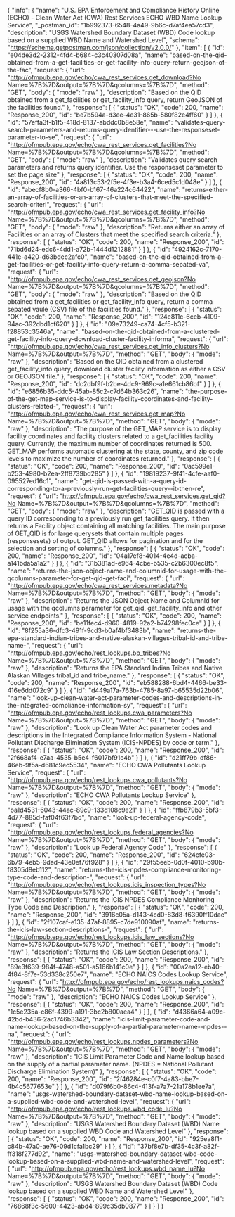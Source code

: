 {
  "info": {
    "name": "U.S. EPA Enforcement and Compliance History Online (ECHO) - Clean Water Act (CWA) Rest Services ECHO WBD Name Lookup Service",
    "_postman_id": "1b992373-6548-4a49-9b6c-d7af4ea57cd3",
    "description": "USGS Watershed Boundary Dataset (WBD) Code lookup based on a supplied WBD Name and Watershed Level",
    "schema": "https://schema.getpostman.com/json/collection/v2.0.0/"
  },
  "item": [
    {
      "id": "e04de3d2-2312-4fd4-b684-c3c40307d08a",
      "name": "based-on-the-qid-obtained-from-a-get-facilities-or-get-facility-info-query-return-geojson-of-the-fac",
      "request": {
        "url": "http://ofmpub.epa.gov/echo/cwa_rest_services.get_download?No Name=%7B%7D&output=%7B%7D&qcolumns=%7B%7D",
        "method": "GET",
        "body": {
          "mode": "raw"
        },
        "description": "Based on the QID obtained from a get_facilities or get_facility_info query, return GeoJSON of the facilities found."
      },
      "response": [
        {
          "status": "OK",
          "code": 200,
          "name": "Response_200",
          "id": "be7b594a-d3ee-4e31-865b-580f82e4ff60"
        }
      ]
    },
    {
      "id": "57effa3f-b1f5-418d-8137-abddc0b8e58e",
      "name": "validates-query-search-parameters-and-returns-query-identifier---use-the-responseset-parameter-to-se",
      "request": {
        "url": "http://ofmpub.epa.gov/echo/cwa_rest_services.get_facilities?No Name=%7B%7D&output=%7B%7D&qcolumns=%7B%7D",
        "method": "GET",
        "body": {
          "mode": "raw"
        },
        "description": "Validates query search parameters and returns query identifier.  Use the responseset parameter to set the page size"
      },
      "response": [
        {
          "status": "OK",
          "code": 200,
          "name": "Response_200",
          "id": "4a813c53-2f5e-4f3e-b3a4-6ced5c1d048e"
        }
      ]
    },
    {
      "id": "abecf8b0-a366-4bf0-b167-46a224c64422",
      "name": "returns-either-an-array-of-facilities-or-an-array-of-clusters-that-meet-the-specified-search-criteri",
      "request": {
        "url": "http://ofmpub.epa.gov/echo/cwa_rest_services.get_facility_info?No Name=%7B%7D&output=%7B%7D&qcolumns=%7B%7D",
        "method": "GET",
        "body": {
          "mode": "raw"
        },
        "description": "Returns either an array of Facilities or an array of Clusters that meet the specified search criteria."
      },
      "response": [
        {
          "status": "OK",
          "code": 200,
          "name": "Response_200",
          "id": "71bd6d24-edc6-4dd1-a72b-1444d1212881"
        }
      ]
    },
    {
      "id": "4924162c-7170-441e-a420-d63bdec2afc0",
      "name": "based-on-the-qid-obtained-from-a-get-facilities-or-get-facility-info-query-return-a-comma-sepated-va",
      "request": {
        "url": "http://ofmpub.epa.gov/echo/cwa_rest_services.get_geojson?No Name=%7B%7D&output=%7B%7D&qcolumns=%7B%7D",
        "method": "GET",
        "body": {
          "mode": "raw"
        },
        "description": "Based on the QID obtained from a get_facilities or get_facility_info query, return a comma sepated vaule (CSV) file of the facilities found."
      },
      "response": [
        {
          "status": "OK",
          "code": 200,
          "name": "Response_200",
          "id": "124e811c-6ceb-4109-94ac-392dbd1cf620"
        }
      ]
    },
    {
      "id": "09e73249-ca74-4cf5-b321-f28853c3546a",
      "name": "based-on-the-qid-obtained-from-a-clustered-get-facility-info-query-download-cluster-facility-informa",
      "request": {
        "url": "http://ofmpub.epa.gov/echo/cwa_rest_services.get_info_clusters?No Name=%7B%7D&output=%7B%7D",
        "method": "GET",
        "body": {
          "mode": "raw"
        },
        "description": "Based on the QID obtained from a clustered get_facility_info query, download cluster facility information as either a CSV or GEOJSON file."
      },
      "response": [
        {
          "status": "OK",
          "code": 200,
          "name": "Response_200",
          "id": "dc2dbf9f-b2be-4dc9-969c-a1e661cb86bf"
        }
      ]
    },
    {
      "id": "e6856b35-ddc5-45ab-85c2-c7d64b363c26",
      "name": "the-purpose-of-the-get-map-service-is-to-display-facility-coordinates-and-facility-clusters-related-",
      "request": {
        "url": "http://ofmpub.epa.gov/echo/cwa_rest_services.get_map?No Name=%7B%7D&output=%7B%7D",
        "method": "GET",
        "body": {
          "mode": "raw"
        },
        "description": "The purpose of the GET_MAP service is to display facility coordinates and facility clusters related to a get_facilities facility query. Currently, the maximum number of coordinates returned is 500. GET_MAP performs automatic clustering at the state, county, and zip code levels to maximize the number of coordinates returned."
      },
      "response": [
        {
          "status": "OK",
          "code": 200,
          "name": "Response_200",
          "id": "0ac599e1-b253-4980-b2ea-2ff8739bd285"
        }
      ]
    },
    {
      "id": "19819237-9f41-4cfe-aaf0-095527ed16c1",
      "name": "get-qid-is-passed-with-a-query-id-corresponding-to-a-previously-run-get-facilities-query--it-then-re",
      "request": {
        "url": "http://ofmpub.epa.gov/echo/cwa_rest_services.get_qid?No Name=%7B%7D&output=%7B%7D&qcolumns=%7B%7D",
        "method": "GET",
        "body": {
          "mode": "raw"
        },
        "description": "GET_QID is passed with a query ID corresponding to a previously run get_facilities query. It then returns a Facility object containing all matching facilities. The main purpose of GET_QID is for large querysets that contain multiple pages (responsesets) of output. GET_QID allows for pagination and for the selection and sorting of columns."
      },
      "response": [
        {
          "status": "OK",
          "code": 200,
          "name": "Response_200",
          "id": "04a17ef8-4014-4e4d-acba-a141bda5a1a2"
        }
      ]
    },
    {
      "id": "31b381ad-e964-4cbe-b535-c2b6300ec8f5",
      "name": "returns-the-json-object-name-and-columnid-for-usage-with-the-qcolumns-parameter-for-get-qid-get-faci",
      "request": {
        "url": "http://ofmpub.epa.gov/echo/cwa_rest_services.metadata?No Name=%7B%7D&output=%7B%7D",
        "method": "GET",
        "body": {
          "mode": "raw"
        },
        "description": "Returns the JSON Object Name and ColumnId for usage with the qcolumns parameter for get_qid, get_facility_info and other service endpoints."
      },
      "response": [
        {
          "status": "OK",
          "code": 200,
          "name": "Response_200",
          "id": "be11fec4-d960-4819-92a2-b74298fec0ce"
        }
      ]
    },
    {
      "id": "8f255a36-dfc3-491f-9cd3-b0af4bf3483b",
      "name": "returns-the-epa-standard-indian-tribes-and-native-alaskan-villages-tribal-id-and-tribe-name-",
      "request": {
        "url": "http://ofmpub.epa.gov/echo/rest_lookups.bp_tribes?No Name=%7B%7D&output=%7B%7D",
        "method": "GET",
        "body": {
          "mode": "raw"
        },
        "description": "Returns the EPA Standard Indian Tribes and Native Alaskan Villages tribal_id and tribe_name."
      },
      "response": [
        {
          "status": "OK",
          "code": 200,
          "name": "Response_200",
          "id": "eb588288-6bd4-4466-be33-416e6dd072c9"
        }
      ]
    },
    {
      "id": "d449a17a-763b-4785-8a97-b65535d22b06",
      "name": "look-up-clean-water-act-parameter-codes-and-descriptions-in-the-integrated-compliance-information-sy",
      "request": {
        "url": "http://ofmpub.epa.gov/echo/rest_lookups.cwa_parameters?No Name=%7B%7D&output=%7B%7D",
        "method": "GET",
        "body": {
          "mode": "raw"
        },
        "description": "Look up Clean Water Act parameter codes and descriptions in the Integrated Compliance Information System - National Pollutant Discharge Elimination System (ICIS-NPDES) by code or term."
      },
      "response": [
        {
          "status": "OK",
          "code": 200,
          "name": "Response_200",
          "id": "2f668af4-e7aa-4535-b5e4-f6017bf91c4b"
        }
      ]
    },
    {
      "id": "d21ff79b-df86-46eb-9f5a-d681c9ec5534",
      "name": "ECHO CWA Pollutants Lookup Service",
      "request": {
        "url": "http://ofmpub.epa.gov/echo/rest_lookups.cwa_pollutants?No Name=%7B%7D&output=%7B%7D",
        "method": "GET",
        "body": {
          "mode": "raw"
        },
        "description": "ECHO CWA Pollutants Lookup Service"
      },
      "response": [
        {
          "status": "OK",
          "code": 200,
          "name": "Response_200",
          "id": "ba1d4531-6043-44ac-89c9-133d108c9e21"
        }
      ]
    },
    {
      "id": "ffb879b3-5bf3-4d77-885d-faf04f63f7bd",
      "name": "look-up-federal-agency-code",
      "request": {
        "url": "http://ofmpub.epa.gov/echo/rest_lookups.federal_agencies?No Name=%7B%7D&output=%7B%7D",
        "method": "GET",
        "body": {
          "mode": "raw"
        },
        "description": "Look up Federal Agency Code"
      },
      "response": [
        {
          "status": "OK",
          "code": 200,
          "name": "Response_200",
          "id": "624cfe03-6b79-4eb5-9dad-43e0ef76f928"
        }
      ]
    },
    {
      "id": "29f55eeb-0d0f-4010-b90b-f8305d8eb112",
      "name": "returns-the-icis-npdes-compliance-monitoring-type-code-and-description-",
      "request": {
        "url": "http://ofmpub.epa.gov/echo/rest_lookups.icis_inspection_types?No Name=%7B%7D&output=%7B%7D",
        "method": "GET",
        "body": {
          "mode": "raw"
        },
        "description": "Returns the ICIS NPDES Compliance Monitoring Type Code and Description."
      },
      "response": [
        {
          "status": "OK",
          "code": 200,
          "name": "Response_200",
          "id": "3916c05a-d143-4cd0-83d8-f6390ff10dae"
        }
      ]
    },
    {
      "id": "2f107caf-e135-47af-8895-c7de910090af",
      "name": "returns-the-icis-law-section-descriptions-",
      "request": {
        "url": "http://ofmpub.epa.gov/echo/rest_lookups.icis_law_sections?No Name=%7B%7D&output=%7B%7D",
        "method": "GET",
        "body": {
          "mode": "raw"
        },
        "description": "Returns the ICIS Law Section Descriptions."
      },
      "response": [
        {
          "status": "OK",
          "code": 200,
          "name": "Response_200",
          "id": "89e3f639-984f-4748-a501-a5166b141c0e"
        }
      ]
    },
    {
      "id": "00a2ea12-eb40-4f84-8f7e-53d338c250e7",
      "name": "ECHO NAICS Codes Lookup Service",
      "request": {
        "url": "http://ofmpub.epa.gov/echo/rest_lookups.naics_codes?No Name=%7B%7D&output=%7B%7D",
        "method": "GET",
        "body": {
          "mode": "raw"
        },
        "description": "ECHO NAICS Codes Lookup Service"
      },
      "response": [
        {
          "status": "OK",
          "code": 200,
          "name": "Response_200",
          "id": "1c5e235a-c86f-4399-a191-3bc2b800aea4"
        }
      ]
    },
    {
      "id": "d4366a64-a09c-42bd-b436-2ac1746b3342",
      "name": "icis-limit-parameter-code-and-name-lookup-based-on-the-supply-of-a-partial-parameter-name--npdes--na",
      "request": {
        "url": "http://ofmpub.epa.gov/echo/rest_lookups.npdes_parameters?No Name=%7B%7D&output=%7B%7D",
        "method": "GET",
        "body": {
          "mode": "raw"
        },
        "description": "ICIS Limit Parameter Code and Name lookup based on the supply of a partial parameter name. (NPDES = National Pollutant Discharge Elimination System)"
      },
      "response": [
        {
          "status": "OK",
          "code": 200,
          "name": "Response_200",
          "id": "2f46284e-c0f7-4a83-bbe7-4b4c5677653e"
        }
      ]
    },
    {
      "id": "d079f6b0-86c4-413f-a7a7-21a178b1ee7a",
      "name": "usgs-watershed-boundary-dataset-wbd-name-lookup-based-on-a-supplied-wbd-code-and-watershed-level",
      "request": {
        "url": "http://ofmpub.epa.gov/echo/rest_lookups.wbd_code_lu?No Name=%7B%7D&output=%7B%7D",
        "method": "GET",
        "body": {
          "mode": "raw"
        },
        "description": "USGS Watershed Boundary Dataset (WBD) Name lookup based on a supplied WBD Code and Watershed Level"
      },
      "response": [
        {
          "status": "OK",
          "code": 200,
          "name": "Response_200",
          "id": "925ea8f1-c84b-47a0-ae76-09d1cfa1bc29"
        }
      ]
    },
    {
      "id": "37bf8e7b-df35-4c3f-a82f-ff318f277d92",
      "name": "usgs-watershed-boundary-dataset-wbd-code-lookup-based-on-a-supplied-wbd-name-and-watershed-level",
      "request": {
        "url": "http://ofmpub.epa.gov/echo/rest_lookups.wbd_name_lu?No Name=%7B%7D&output=%7B%7D",
        "method": "GET",
        "body": {
          "mode": "raw"
        },
        "description": "USGS Watershed Boundary Dataset (WBD) Code lookup based on a supplied WBD Name and Watershed Level"
      },
      "response": [
        {
          "status": "OK",
          "code": 200,
          "name": "Response_200",
          "id": "76868f3c-5600-4423-abd4-899c35db0877"
        }
      ]
    }
  ]
}